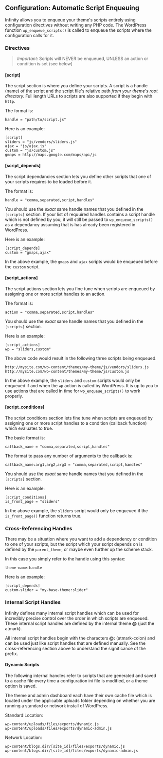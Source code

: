## Configuration: Automatic Script Enqueuing

Infinity allows you to enqueue your theme's scripts entirely using configuration
directives without writing any PHP code. The WordPress function `wp_enqueue_scripts()`
is called to enqueue the scripts where the configuration calls for it.

<ul class="infinity-docs-menu"></ul>

### Directives

> *Important:* Scripts will NEVER be enqueued, UNLESS an action or condition is set (see below)

#### [script]

The script section is where you define your scripts. A script is a handle (name) of the script
and the script file's relative path *from your theme's root directory.* Full length URLs to
scripts are also supported if they begin with `http`.

The format is:

	handle = "path/to/script.js"

Here is an example:

	[script]
	sliders = "js/vendors/sliders.js"
	ajax = "js/ajax.js"
	custom = "js/custom.js"
	gmaps = http://maps.google.com/maps/api/js

#### [script\_depends]

The script dependancies section lets you define other scripts that one of your
scripts requires to be loaded before it.

The format is:

	handle = "comma,separated,script,handles"

You should use the *exact* same handle names that you defined in the `[scripts]` section.
If your list of requuired handles contains a script handle which is not defined by you, it
will still be passed to `wp_enqueue_scripts()` as a dependancy assuming that is has already been
registered in WordPress.

Here is an example:

	[script_depends]
	custom = "gmaps,ajax"

In the above example, the `gmaps` and `ajax` scripts would be enqueued before
the `custom` script.

#### [script\_actions]

The script actions section lets you fine tune when scripts are enqueued by assigning one
or more script handles to an action.

The format is:

	action = "comma,separated,script,handles"

You should use the *exact* same handle names that you defined in the `[scripts]` section.

Here is an example:

	[script_actions]
	wp = "sliders,custom"

The above code would result in the following three scripts being enqueued.

	http://mysite.com/wp-content/themes/my-theme/js/vendors/sliders.js
	http://mysite.com/wp-content/themes/my-theme/js/custom.js

In the above example, the `sliders` and `custom` scripts would only be enqueued if and when
the `wp` action is called by WordPress. It is up to you to use actions that are called in time
for `wp_enqueue_scripts()` to work properly.

#### [script\_conditions]

The script conditions section lets fine tune when scripts are enqueued by assigning one
or more script handles to a condition (callback function) which evaluates to true.

The basic format is:

	callback_name = "comma,separated,script,handles"

The format to pass any number of arguments to the callback is:

	callback_name:arg1,arg2,arg3 = "comma,separated,script,handles"

You should use the *exact* same handle names that you defined in the `[scripts]` section.

Here is an example:

	[script_conditions]
	is_front_page = "sliders"

In the above example, the `sliders` script would only be enqueued if the `is_front_page()`
function returns true.

### Cross-Referencing Handles

There may be a situation where you want to add a dependency or condition to one of your
scripts, but the script which your script depends on is defined by the `parent_theme`,
or maybe even further up the scheme stack.

In this case you simply refer to the handle using this syntax:

	theme-name:handle

Here is an example:

	[script_depends]
	custom-slider = "my-base-theme:slider"

### Internal Script Handles

Infinity defines many internal script handles which can be used for incredibly precise control
over the order in which scripts are enqueued. These internal script handles are defined by the
internal theme **@** (just the atmark).

All internal script handles begin with the characters **@:** (atmark-colon) and can be used
just like script handles that are defined manually. See the cross-referencing section above to
understand the significance of the prefix.

#### Dynamic Scripts

The following internal handles refer to scripts that are generated and saved to a cache
file every time a configuration ini file is modified, or a theme option is saved.

The theme and admin dashboard each have their own cache file which is located under the applicable
uploads folder depending on whether you are running a standard or network install of WordPress.

Standard Location:

	wp-content/uploads/files/exports/dynamic.js
	wp-content/uploads/files/exports/dynamic-admin.js

Network Location:

	wp-content/blogs.dir/[site_id]/files/exports/dynamic.js
	wp-content/blogs.dir/[site_id]/files/exports/dynamic-admin.js